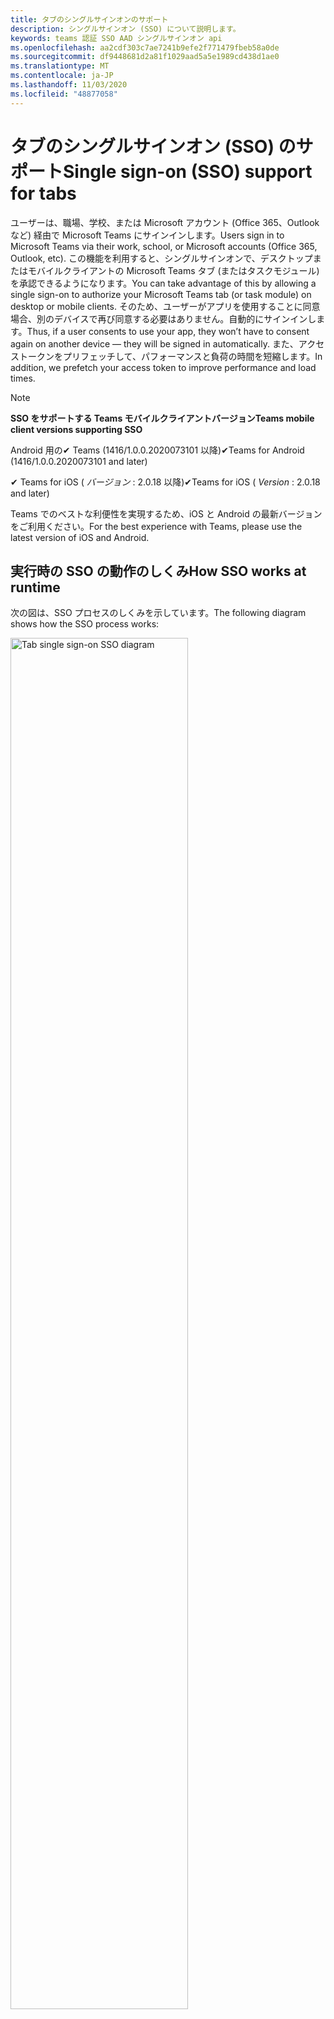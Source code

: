 ```yaml
---
title: タブのシングルサインオンのサポート
description: シングルサインオン (SSO) について説明します。
keywords: teams 認証 SSO AAD シングルサインオン api
ms.openlocfilehash: aa2cdf303c7ae7241b9efe2f771479fbeb58a0de
ms.sourcegitcommit: df9448681d2a81f1029aad5a5e1989cd438d1ae0
ms.translationtype: MT
ms.contentlocale: ja-JP
ms.lasthandoff: 11/03/2020
ms.locfileid: "48877058"
---
```

# <a name="single-sign-on-sso-support-for-tabs"></a><span data-ttu-id="c9c0b-104">タブのシングルサインオン (SSO) のサポート</span><span class="sxs-lookup"><span data-stu-id="c9c0b-104">Single sign-on (SSO) support for tabs</span></span>

<span data-ttu-id="c9c0b-105">ユーザーは、職場、学校、または Microsoft アカウント (Office 365、Outlook など) 経由で Microsoft Teams にサインインします。</span><span class="sxs-lookup"><span data-stu-id="c9c0b-105">Users sign in to Microsoft Teams via their work, school, or Microsoft accounts (Office 365, Outlook, etc).</span></span> <span data-ttu-id="c9c0b-106">この機能を利用すると、シングルサインオンで、デスクトップまたはモバイルクライアントの Microsoft Teams タブ (またはタスクモジュール) を承認できるようになります。</span><span class="sxs-lookup"><span data-stu-id="c9c0b-106">You can take advantage of this by allowing a single sign-on to authorize your Microsoft Teams tab (or task module) on desktop or mobile clients.</span></span> <span data-ttu-id="c9c0b-107">そのため、ユーザーがアプリを使用することに同意場合、別のデバイスで再び同意する必要はありません。自動的にサインインします。</span><span class="sxs-lookup"><span data-stu-id="c9c0b-107">Thus, if a user consents to use your app, they won’t have to consent again on another device — they will be signed in automatically.</span></span> <span data-ttu-id="c9c0b-108">また、アクセストークンをプリフェッチして、パフォーマンスと負荷の時間を短縮します。</span><span class="sxs-lookup"><span data-stu-id="c9c0b-108">In addition, we prefetch your access token to improve performance and load times.</span></span>

>[!NOTE]
> <span data-ttu-id="c9c0b-109">**SSO をサポートする Teams モバイルクライアントバージョン**</span><span class="sxs-lookup"><span data-stu-id="c9c0b-109">**Teams mobile client versions supporting SSO**</span></span>  
>
> <span data-ttu-id="c9c0b-110">Android 用の✔ Teams (1416/1.0.0.2020073101 以降)</span><span class="sxs-lookup"><span data-stu-id="c9c0b-110">✔Teams for Android (1416/1.0.0.2020073101 and later)</span></span>
>
> <span data-ttu-id="c9c0b-111">✔ Teams for iOS ( _バージョン_ : 2.0.18 以降)</span><span class="sxs-lookup"><span data-stu-id="c9c0b-111">✔Teams for iOS ( _Version_ : 2.0.18 and later)</span></span>  
>
> <span data-ttu-id="c9c0b-112">Teams でのベストな利便性を実現するため、iOS と Android の最新バージョンをご利用ください。</span><span class="sxs-lookup"><span data-stu-id="c9c0b-112">For the best experience with Teams, please use the latest version of iOS and Android.</span></span>

## <a name="how-sso-works-at-runtime"></a><span data-ttu-id="c9c0b-113">実行時の SSO の動作のしくみ</span><span class="sxs-lookup"><span data-stu-id="c9c0b-113">How SSO works at runtime</span></span>

<span data-ttu-id="c9c0b-114">次の図は、SSO プロセスのしくみを示しています。</span><span class="sxs-lookup"><span data-stu-id="c9c0b-114">The following diagram shows how the SSO process works:</span></span>

<!-- markdownlint-disable MD033 -->
<img src="~/assets/images/tabs/tabs-sso-diagram.png" alt="Tab single sign-on SSO diagram" width="75%"/>

1. <span data-ttu-id="c9c0b-115">タブで、に対して JavaScript 呼び出しが行われ `getAuthToken()` ます。</span><span class="sxs-lookup"><span data-stu-id="c9c0b-115">In the tab, a JavaScript call is made to `getAuthToken()`.</span></span> <span data-ttu-id="c9c0b-116">これにより、チームはタブアプリケーションの認証トークンを取得するように指示されます。</span><span class="sxs-lookup"><span data-stu-id="c9c0b-116">This tells Teams to obtain an authentication token for the tab application.</span></span>
2. <span data-ttu-id="c9c0b-117">現在のユーザーが初めてタブアプリケーションを使用していた場合は、同意を求めるメッセージが表示されます (同意が必要な場合)。または、ステップアップ認証 (2 要素認証など) を処理するための要求があります。</span><span class="sxs-lookup"><span data-stu-id="c9c0b-117">If this is the first time the current user has used your tab application, there will be a request prompt to consent (if consent is required) or to handle step-up authentication (such as two-factor authentication).</span></span>
3. <span data-ttu-id="c9c0b-118">Teams は、現在のユーザーの Azure AD エンドポイントからタブアプリケーショントークンを要求します。</span><span class="sxs-lookup"><span data-stu-id="c9c0b-118">Teams requests the tab application token from the Azure AD endpoint for the current user.</span></span>
4. <span data-ttu-id="c9c0b-119">Azure AD は、タブアプリケーショントークンを Teams アプリケーションに送信します。</span><span class="sxs-lookup"><span data-stu-id="c9c0b-119">Azure AD sends the tab application token to the Teams application.</span></span>
5. <span data-ttu-id="c9c0b-120">チームは、呼び出しによって返される result オブジェクトの一部として、タブにタブアプリケーショントークンを送信し `getAuthToken()` ます。</span><span class="sxs-lookup"><span data-stu-id="c9c0b-120">Teams sends the tab application token to the tab as part of the result object returned by the `getAuthToken()` call.</span></span>
6. <span data-ttu-id="c9c0b-121">このトークンは、JavaScript を使用してタブアプリケーションで解析され、ユーザーの電子メールアドレスなど、必要な情報を抽出します。</span><span class="sxs-lookup"><span data-stu-id="c9c0b-121">The token will be parsed in the tab application, via JavaScript, to extract the needed information, such as the user's email address.</span></span>

> [!NOTE]
> <span data-ttu-id="c9c0b-122">は、 `getAuthToken()` 同意に対してのみ、ユーザーレベルの api の制限付きセット (電子メール、プロファイル、offline_access および OpenId) に対してのみ有効です `User.Read` 。また、またはなどの Microsoft Graph スコープでは使用できません `Mail.Read` 。</span><span class="sxs-lookup"><span data-stu-id="c9c0b-122">The `getAuthToken()` is only valid for consenting to a limited set of user-level APIs — email, profile, offline_access and OpenId — and not for further Microsoft Graph scopes such as `User.Read` or `Mail.Read`.</span></span> <span data-ttu-id="c9c0b-123">[追加のグラフスコープ](#apps-that-require-additional-microsoft-graph-scopes)が必要な場合の回避策については、このドキュメントの最後にあるセクションを参照してください。</span><span class="sxs-lookup"><span data-stu-id="c9c0b-123">See our section at the end of this document for suggested workarounds if you require [additional Graph scopes](#apps-that-require-additional-microsoft-graph-scopes).</span></span>

<span data-ttu-id="c9c0b-124">SSO API は、web コンテンツを埋め込む [タスクモジュール](../../../task-modules-and-cards/what-are-task-modules.md) でも動作します。</span><span class="sxs-lookup"><span data-stu-id="c9c0b-124">The SSO API will also work in [Task Modules](../../../task-modules-and-cards/what-are-task-modules.md) that embed web content.</span></span>

## <a name="develop-an-sso-microsoft-teams-tab"></a><span data-ttu-id="c9c0b-125">SSO Microsoft Teams タブを開発する</span><span class="sxs-lookup"><span data-stu-id="c9c0b-125">Develop an SSO Microsoft Teams tab</span></span>

<span data-ttu-id="c9c0b-126">このセクションでは、SSO を使用する Teams タブの作成に関連するタスクについて説明します。</span><span class="sxs-lookup"><span data-stu-id="c9c0b-126">This section describes the tasks involved in creating a Teams tab that uses SSO.</span></span> <span data-ttu-id="c9c0b-127">これらのタスクについては、言語とフレームワークに依存しません。</span><span class="sxs-lookup"><span data-stu-id="c9c0b-127">These tasks are described here are language- and framework-agnostic.</span></span>

### <a name="1-create-your-azure-active-directory-azure-ad-application"></a><span data-ttu-id="c9c0b-128">1. Azure Active Directory (Azure AD) アプリケーションを作成する</span><span class="sxs-lookup"><span data-stu-id="c9c0b-128">1. Create your Azure Active Directory (Azure AD) application</span></span>

#### <a name="registering-your-application-in-theazure-ad-portal-overview"></a><span data-ttu-id="c9c0b-129">[AZURE AD ポータル](https://azure.microsoft.com/features/azure-portal/)でのアプリケーションの登録の概要:</span><span class="sxs-lookup"><span data-stu-id="c9c0b-129">Registering your application in the[Azure AD portal](https://azure.microsoft.com/features/azure-portal/) overview:</span></span>

1. <span data-ttu-id="c9c0b-130">[AZURE AD アプリケーション ID](/azure/active-directory/develop/howto-create-service-principal-portal#get-values-for-signing-in)を取得します。</span><span class="sxs-lookup"><span data-stu-id="c9c0b-130">Get your [Azure AD Application ID](/azure/active-directory/develop/howto-create-service-principal-portal#get-values-for-signing-in).</span></span>
2. <span data-ttu-id="c9c0b-131">Azure AD エンドポイントと、必要に応じて Microsoft Graph に対してアプリケーションに必要なアクセス許可を指定します。</span><span class="sxs-lookup"><span data-stu-id="c9c0b-131">Specify the permissions that your application needs for the Azure AD endpoint and, optionally, Microsoft Graph.</span></span>
3. <span data-ttu-id="c9c0b-132">Teams デスクトップ、web、モバイルアプリケーションに[アクセス許可を付与](/azure/active-directory/develop/howto-create-service-principal-portal#configure-access-policies-on-resources)します。</span><span class="sxs-lookup"><span data-stu-id="c9c0b-132">[Grant permissions](/azure/active-directory/develop/howto-create-service-principal-portal#configure-access-policies-on-resources) for Teams desktop, web, and mobile applications.</span></span>
4. <span data-ttu-id="c9c0b-133">事前承認する [ **スコープの追加** ] ボタンを選択し、表示されるパネルで、 `access_as_user` **範囲名** としてを入力します。</span><span class="sxs-lookup"><span data-stu-id="c9c0b-133">Pre-authorize Teams by selecting the **Add a scope** button and in the panel that opens, enter `access_as_user` as the **Scope name**.</span></span>

> [!NOTE]
> <span data-ttu-id="c9c0b-134">注意すべき重要な制限がいくつかあります。</span><span class="sxs-lookup"><span data-stu-id="c9c0b-134">There are some important restrictions you should be aware of:</span></span>
>
> * <span data-ttu-id="c9c0b-135">ユーザーレベルの Microsoft Graph API アクセス許可 (電子メール、プロファイル、offline_access、OpenId) のみがサポートしています。</span><span class="sxs-lookup"><span data-stu-id="c9c0b-135">We only support user-level Microsoft Graph API permissions, i.e., email, profile, offline_access, OpenId.</span></span> <span data-ttu-id="c9c0b-136">他の Microsoft Graph スコープ (やなど) へのアクセスが必要な場合は `User.Read` `Mail.Read` 、このドキュメントの最後にある [推奨回避策](#apps-that-require-additional-microsoft-graph-scopes) を参照してください。</span><span class="sxs-lookup"><span data-stu-id="c9c0b-136">If you need access to other Microsoft Graph scopes (such as `User.Read` or `Mail.Read`), see our [recommended workaround](#apps-that-require-additional-microsoft-graph-scopes) at the end of this documentation.</span></span>
> * <span data-ttu-id="c9c0b-137">アプリケーションのドメイン名が Azure AD アプリケーションに登録したドメイン名と同じであることが重要です。</span><span class="sxs-lookup"><span data-stu-id="c9c0b-137">It's important that your application's domain name is the same as the domain name you've registering for your Azure AD application.</span></span>
> * <span data-ttu-id="c9c0b-138">現在、アプリごとに複数のドメインをサポートしていません。</span><span class="sxs-lookup"><span data-stu-id="c9c0b-138">We don't currently support multiple domains per app.</span></span>
> * <span data-ttu-id="c9c0b-139">`azurewebsites.net`ドメインは一般的すぎるため、セキュリティ上のリスクがある場合があるため、ドメインを使用するアプリケーションはサポートされていません。</span><span class="sxs-lookup"><span data-stu-id="c9c0b-139">We don't support applications that use the `azurewebsites.net` domain because it is too common and may be a security risk.</span></span> <span data-ttu-id="c9c0b-140">しかし、この制限を排除することを積極的に目指しています。</span><span class="sxs-lookup"><span data-stu-id="c9c0b-140">However, we're actively seeking to remove this restriction.</span></span>

#### <a name="registering-your-app-through-the-azure-active-directory-portal-in-depth"></a><span data-ttu-id="c9c0b-141">Azure Active Directory ポータルを使用してアプリを詳細に登録する:</span><span class="sxs-lookup"><span data-stu-id="c9c0b-141">Registering your app through the Azure Active Directory portal in-depth:</span></span>

1. <span data-ttu-id="c9c0b-142">新しいアプリケーションを [Azure Active Directory –アプリ登録](https://go.microsoft.com/fwlink/?linkid=2083908) ポータルに登録します。</span><span class="sxs-lookup"><span data-stu-id="c9c0b-142">Register a new application in the [Azure Active Directory – App Registrations](https://go.microsoft.com/fwlink/?linkid=2083908) portal.</span></span>
2. <span data-ttu-id="c9c0b-143">[ **新規登録** ] を選択し、[ *アプリケーションの登録] ページ* で、次の値を設定します。</span><span class="sxs-lookup"><span data-stu-id="c9c0b-143">Select **New Registration** and on the *register an application page* , set following values:</span></span>
    * <span data-ttu-id="c9c0b-144">**名前** をアプリ名に設定します。</span><span class="sxs-lookup"><span data-stu-id="c9c0b-144">Set **name** to your app name.</span></span>
    * <span data-ttu-id="c9c0b-145">**サポートされているアカウントの種類** (任意のアカウントの種類が機能する) を選択します。</span><span class="sxs-lookup"><span data-stu-id="c9c0b-145">Choose the **supported account types** (any account type will work) ¹</span></span>
    * <span data-ttu-id="c9c0b-146">**[リダイレクト URI]** を空のままにします。</span><span class="sxs-lookup"><span data-stu-id="c9c0b-146">Leave **Redirect URI** empty.</span></span>
    * <span data-ttu-id="c9c0b-147">**[登録]** を選択します。</span><span class="sxs-lookup"><span data-stu-id="c9c0b-147">Choose **Register**.</span></span>
3. <span data-ttu-id="c9c0b-148">[概要] ページで、 **アプリケーション (クライアント) ID** をコピーして保存します。</span><span class="sxs-lookup"><span data-stu-id="c9c0b-148">On the overview page, copy and save the **Application (client) ID**.</span></span> <span data-ttu-id="c9c0b-149">Teams アプリケーションマニフェストを更新するときには、後で必要になります。</span><span class="sxs-lookup"><span data-stu-id="c9c0b-149">You’ll need it later when updating your Teams application manifest.</span></span>
4. <span data-ttu-id="c9c0b-150">[ **管理** ] で [ **API の公開** ] を選択します。</span><span class="sxs-lookup"><span data-stu-id="c9c0b-150">Under **Manage** , select **Expose an API**.</span></span> 
5. <span data-ttu-id="c9c0b-151">[ **設定** ] リンクを選択して、アプリケーション ID URI をの形式で生成し `api://{AppID}` ます。</span><span class="sxs-lookup"><span data-stu-id="c9c0b-151">Select the **Set** link to generate the Application ID URI in the form of `api://{AppID}`.</span></span> <span data-ttu-id="c9c0b-152">二重スラッシュと GUID の間に、完全修飾ドメイン名 (末尾にスラッシュ "/" を付加したもの) を挿入します。</span><span class="sxs-lookup"><span data-stu-id="c9c0b-152">Insert your fully qualified domain name (with a forward slash "/" appended to the end) between the double forward slashes and the GUID.</span></span> <span data-ttu-id="c9c0b-153">ID 全体の形式は次のようにする必要があります: `api://fully-qualified-domain-name.com/{AppID}` ²</span><span class="sxs-lookup"><span data-stu-id="c9c0b-153">The entire ID should have the form of: `api://fully-qualified-domain-name.com/{AppID}` ²</span></span>
    * <span data-ttu-id="c9c0b-154">ex: `api://subdomain.example.com/00000000-0000-0000-0000-000000000000` 。</span><span class="sxs-lookup"><span data-stu-id="c9c0b-154">ex: `api://subdomain.example.com/00000000-0000-0000-0000-000000000000`.</span></span>
    
    <span data-ttu-id="c9c0b-155">完全修飾ドメイン名は、アプリが提供される人間が読むことができるドメイン名です。</span><span class="sxs-lookup"><span data-stu-id="c9c0b-155">The fully qualified domain name is the human readable domain name from which your app is served.</span></span> <span data-ttu-id="c9c0b-156">Ngrok などのトンネリングサービスを使用している場合は、ngrok サブドメインが変更されるたびにこの値を更新する必要があります。</span><span class="sxs-lookup"><span data-stu-id="c9c0b-156">If you are using a tunneling service such as ngrok, you will need to update     this value whenever your ngrok subdomain changes.</span></span> 
6. <span data-ttu-id="c9c0b-157">**[Scope の追加]** ボタンをクリックします。</span><span class="sxs-lookup"><span data-stu-id="c9c0b-157">Select the **Add a scope** button.</span></span> <span data-ttu-id="c9c0b-158">開いたパネルで、 **[スコープ名]** として `access_as_user` を入力します。</span><span class="sxs-lookup"><span data-stu-id="c9c0b-158">In the panel that opens, enter `access_as_user` as the **Scope name**.</span></span>
7. <span data-ttu-id="c9c0b-159">**同意できるユーザー** を設定するには`Admins and users`</span><span class="sxs-lookup"><span data-stu-id="c9c0b-159">Set **Who can consent?** to `Admins and users`</span></span>
8. <span data-ttu-id="c9c0b-160">[管理者] と [ユーザーの同意] プロンプトを構成するためのフィールドに、範囲に適した値を入力し `access_as_user` ます。</span><span class="sxs-lookup"><span data-stu-id="c9c0b-160">Fill in the fields for configuring the admin and user consent prompts with values that are appropriate for the `access_as_user` scope:</span></span>
    * <span data-ttu-id="c9c0b-161">**管理者の同意のタイトル:** Teams は、ユーザーのプロファイルにアクセスできます。</span><span class="sxs-lookup"><span data-stu-id="c9c0b-161">**Admin consent title:** Teams can access the user’s profile.</span></span>
    * <span data-ttu-id="c9c0b-162">**管理者の同意の説明** : Teams は、現在のユーザーとしてアプリの web api を呼び出すことができます。</span><span class="sxs-lookup"><span data-stu-id="c9c0b-162">**Admin consent description** : Allows Teams to call the app’s web APIs as the current user.</span></span>
    * <span data-ttu-id="c9c0b-163">**ユーザーの同意のタイトル** : Teams はユーザープロファイルにアクセスし、ユーザーに代わって要求を行うことができます。</span><span class="sxs-lookup"><span data-stu-id="c9c0b-163">**User consent title** : Teams can access the user profile and make requests on the user's behalf.</span></span>
    * <span data-ttu-id="c9c0b-164">**ユーザーの同意の説明:** Teams が、ユーザーと同じ権限でこのアプリの Api を呼び出せるようにします。</span><span class="sxs-lookup"><span data-stu-id="c9c0b-164">**User consent description:** Enable Teams to call this app’s APIs with the same rights as the user.</span></span>
9. <span data-ttu-id="c9c0b-165">**状態** が **有効** に設定されていることを確認する</span><span class="sxs-lookup"><span data-stu-id="c9c0b-165">Ensure that **State** is set to **Enabled**</span></span>
10. <span data-ttu-id="c9c0b-166">[ **スコープの追加** ] ボタンを選択して保存します。</span><span class="sxs-lookup"><span data-stu-id="c9c0b-166">Select the **Add scope** button to save</span></span> 
    * <span data-ttu-id="c9c0b-167">テキストフィールドのすぐ下に表示される **スコープ名** のドメイン部分は、前の手順で設定した **アプリケーション ID** URI を `/access_as_user` 次の末尾に追加して自動的に一致する必要があります。</span><span class="sxs-lookup"><span data-stu-id="c9c0b-167">The domain part of the **Scope name** displayed just below the text field should automatically match the **Application ID** URI set in the previous step, with `/access_as_user` appended to the end:</span></span>
        * `api://subdomain.example.com/00000000-0000-0000-0000-000000000000/access_as_user`
11. <span data-ttu-id="c9c0b-168">[承認された **クライアントアプリケーション** ] セクションで、アプリの web アプリケーションに対して承認するアプリケーションを特定します。</span><span class="sxs-lookup"><span data-stu-id="c9c0b-168">In the **Authorized client applications** section, identify the applications that you want to authorize for your app’s web application.</span></span> <span data-ttu-id="c9c0b-169">[ *クライアントアプリケーションの追加* ] を選択します。</span><span class="sxs-lookup"><span data-stu-id="c9c0b-169">Select *Add a client application*.</span></span> <span data-ttu-id="c9c0b-170">次の各クライアント Id を入力し、前の手順で作成した承認済みスコープを選択します。</span><span class="sxs-lookup"><span data-stu-id="c9c0b-170">Enter each of the following client IDs and select the authorized scope you created in the previous step:</span></span>
    * <span data-ttu-id="c9c0b-171">`1fec8e78-bce4-4aaf-ab1b-5451cc387264` (Teams モバイル/デスクトップアプリケーション)</span><span class="sxs-lookup"><span data-stu-id="c9c0b-171">`1fec8e78-bce4-4aaf-ab1b-5451cc387264` (Teams mobile/desktop application)</span></span>
    * <span data-ttu-id="c9c0b-172">`5e3ce6c0-2b1f-4285-8d4b-75ee78787346` (Teams web アプリケーション)</span><span class="sxs-lookup"><span data-stu-id="c9c0b-172">`5e3ce6c0-2b1f-4285-8d4b-75ee78787346` (Teams web application)</span></span>
12. <span data-ttu-id="c9c0b-173">[ **API アクセス許可** に移動します。</span><span class="sxs-lookup"><span data-stu-id="c9c0b-173">Navigate to **API Permissions**.</span></span> <span data-ttu-id="c9c0b-174">[ *アクセス許可を追加する*  >  *Microsoft Graph* の委任された  >  *アクセス許可* ] を選択し、次のアクセス許可を追加します。</span><span class="sxs-lookup"><span data-stu-id="c9c0b-174">Select *Add a permission* > *Microsoft Graph* > *Delegated permissions* , then add the following permissions:</span></span>
    * <span data-ttu-id="c9c0b-175">User. 読み取り (既定では有効)</span><span class="sxs-lookup"><span data-stu-id="c9c0b-175">User.Read (enabled by default)</span></span>
    * <span data-ttu-id="c9c0b-176">メール</span><span class="sxs-lookup"><span data-stu-id="c9c0b-176">email</span></span>
    * <span data-ttu-id="c9c0b-177">offline_access</span><span class="sxs-lookup"><span data-stu-id="c9c0b-177">offline_access</span></span>
    * <span data-ttu-id="c9c0b-178">OpenId</span><span class="sxs-lookup"><span data-stu-id="c9c0b-178">OpenId</span></span>
    * <span data-ttu-id="c9c0b-179">profile</span><span class="sxs-lookup"><span data-stu-id="c9c0b-179">profile</span></span>

13. <span data-ttu-id="c9c0b-180">[ **認証** に移動します。</span><span class="sxs-lookup"><span data-stu-id="c9c0b-180">Navigate to **Authentication**</span></span>

    <span data-ttu-id="c9c0b-181">アプリに管理者の同意が与えられていない場合、ユーザーはアプリを初めて使用するときに同意を得る必要があります。</span><span class="sxs-lookup"><span data-stu-id="c9c0b-181">If an app hasn't been granted IT admin consent, users will have to provide consent the first time they use an app.</span></span>

    <span data-ttu-id="c9c0b-182">リダイレクト URI を設定します。</span><span class="sxs-lookup"><span data-stu-id="c9c0b-182">Set a redirect URI:</span></span>
    * <span data-ttu-id="c9c0b-183">[ **プラットフォームの追加** ] を選択します。</span><span class="sxs-lookup"><span data-stu-id="c9c0b-183">Select **Add a platform**.</span></span>
    * <span data-ttu-id="c9c0b-184">[ **Web** ] を選択します。</span><span class="sxs-lookup"><span data-stu-id="c9c0b-184">Select **web**.</span></span>
    * <span data-ttu-id="c9c0b-185">アプリの **リダイレクト URI** を入力します。</span><span class="sxs-lookup"><span data-stu-id="c9c0b-185">Enter the **redirect URI** for your app.</span></span> <span data-ttu-id="c9c0b-186">これは、暗黙的な付与フローが成功した場合にユーザーをリダイレクトするページになります。</span><span class="sxs-lookup"><span data-stu-id="c9c0b-186">This will be the page where a successful implicit grant flow will redirect the user.</span></span> <span data-ttu-id="c9c0b-187">これは、手順5で入力したのと同じ完全修飾ドメイン名となり、認証応答を送信する API ルートが続きます。</span><span class="sxs-lookup"><span data-stu-id="c9c0b-187">This will be same fully qualified domain name that you entered in step 5 followed by the API route where a authentication response should be sent.</span></span> <span data-ttu-id="c9c0b-188">Teams のサンプルのいずれかをフォローしている場合は、次のようになります。 `https://subdomain.example.com/auth-end`</span><span class="sxs-lookup"><span data-stu-id="c9c0b-188">If you are following any of the Teams samples, this will be: `https://subdomain.example.com/auth-end`</span></span>

    <span data-ttu-id="c9c0b-189">次に、以下のチェックボックスをオンにして暗黙的な付与を有効にします。</span><span class="sxs-lookup"><span data-stu-id="c9c0b-189">Next, enable implicit grant by checking the following boxes:</span></span>  
    <span data-ttu-id="c9c0b-190">✔ ID トークン</span><span class="sxs-lookup"><span data-stu-id="c9c0b-190">✔ ID Token</span></span>  
    <span data-ttu-id="c9c0b-191">✔アクセストークン</span><span class="sxs-lookup"><span data-stu-id="c9c0b-191">✔ Access Token</span></span>  
    
<span data-ttu-id="c9c0b-192">おめでとうございます。</span><span class="sxs-lookup"><span data-stu-id="c9c0b-192">Congratulations!</span></span> <span data-ttu-id="c9c0b-193">タブ SSO アプリを続行するには、アプリの登録の前提条件を完了している必要があります。</span><span class="sxs-lookup"><span data-stu-id="c9c0b-193">You have completed the app registration prerequisites to proceed with your tab SSO app.</span></span>     

> [!NOTE]
>
> * <span data-ttu-id="c9c0b-194">\* Teams で認証要求を行うのと _同じ_ テナントに Azure AD アプリが登録されている場合は、ユーザーに同意を求められず、アクセストークンがすぐに付与されます。</span><span class="sxs-lookup"><span data-stu-id="c9c0b-194">¹ If your Azure AD app is registered in the _same_ tenant where you're making an authentication request in Teams, the user won't be asked to consent and will be granted an access token right away.</span></span> <span data-ttu-id="c9c0b-195">ユーザーは、Azure AD アプリが別のテナントに登録されている場合にのみ、これらのアクセス許可に同意する必要があります。</span><span class="sxs-lookup"><span data-stu-id="c9c0b-195">Users only need to consent to these permissions if the Azure AD app is registered in a different tenant.</span></span>
> * <span data-ttu-id="c9c0b-196">²ドメインが既に所有されていて所有者であることを示すエラーが表示された場合は、「 [クイックスタート: カスタムドメイン名を Azure Active Directory に追加](/azure/active-directory/fundamentals/add-custom-domain) してドメインを登録する」の手順に従って、上記の手順5を繰り返します。</span><span class="sxs-lookup"><span data-stu-id="c9c0b-196">² If you get an error stating that the domain is already owned and you are the owner, follow the procedure at [Quickstart: Add a custom domain name to Azure Active Directory](/azure/active-directory/fundamentals/add-custom-domain) to register the domain, and then repeat step 5, above.</span></span> <span data-ttu-id="c9c0b-197">(このエラーは、Office 365 テナントの管理者の資格情報を使用してサインインしていない場合にも発生する可能性があります)。</span><span class="sxs-lookup"><span data-stu-id="c9c0b-197">(This error can also occur if you aren't signed in with Admin credentials in the Office 365 tenancy).</span></span>
> * <span data-ttu-id="c9c0b-198">返されたアクセストークンで UPN (ユーザープリンシパル名) を受信していない場合は、Azure AD に [オプションの要求](https://docs.microsoft.com/azure/active-directory/develop/active-directory-optional-claims) として追加できます。</span><span class="sxs-lookup"><span data-stu-id="c9c0b-198">If you are not receiving the UPN (User Principal Name) in the returned access token, you can add it as an [optional claim](https://docs.microsoft.com/azure/active-directory/develop/active-directory-optional-claims) in Azure AD.</span></span>

### <a name="2-update-your-microsoft-teams-application-manifest"></a><span data-ttu-id="c9c0b-199">2. Microsoft Teams アプリケーションマニフェストを更新する</span><span class="sxs-lookup"><span data-stu-id="c9c0b-199">2. Update your Microsoft Teams application manifest</span></span>

<span data-ttu-id="c9c0b-200">Microsoft Teams のマニフェストに新しいプロパティを追加します。</span><span class="sxs-lookup"><span data-stu-id="c9c0b-200">Add new properties to your Microsoft Teams manifest:</span></span>

* <span data-ttu-id="c9c0b-201">**Webapplicationinfo** -次の要素の親。</span><span class="sxs-lookup"><span data-stu-id="c9c0b-201">**WebApplicationInfo** - The parent of the following elements:</span></span>

> [!div class="checklist"]
> * <span data-ttu-id="c9c0b-202">**id** -アプリケーションのクライアント id。</span><span class="sxs-lookup"><span data-stu-id="c9c0b-202">**id** - The client ID of the application.</span></span> <span data-ttu-id="c9c0b-203">これは、アプリケーションを Azure AD に登録する際に取得したアプリケーション ID です。</span><span class="sxs-lookup"><span data-stu-id="c9c0b-203">This is the application ID that you obtained as part of registering the application with Azure AD.</span></span>
>* <span data-ttu-id="c9c0b-204">**resource** -アプリケーションのドメインとサブドメイン。</span><span class="sxs-lookup"><span data-stu-id="c9c0b-204">**resource** - The domain and subdomain of your application.</span></span> <span data-ttu-id="c9c0b-205">これは、 `api://` 上記の手順6でを作成するときに登録したものと同じ URI (プロトコルを含む) です `scope` 。</span><span class="sxs-lookup"><span data-stu-id="c9c0b-205">This is the same URI (including the `api://` protocol) that you registered when creating your `scope` in step 6 above.</span></span> <span data-ttu-id="c9c0b-206">リソースにパスを含めることはでき `access_as_user` ません。</span><span class="sxs-lookup"><span data-stu-id="c9c0b-206">You shouldn't include the `access_as_user` path in your resource.</span></span> <span data-ttu-id="c9c0b-207">この URI のドメイン部分は、Teams アプリケーションマニフェストの Url で使用されるすべてのサブドメインを含むドメインと一致する必要があります。</span><span class="sxs-lookup"><span data-stu-id="c9c0b-207">The domain part of this URI should match the domain, including any subdomains, used in the URLs of your Teams application manifest.</span></span>

```json
"webApplicationInfo": {
  "id": "00000000-0000-0000-0000-000000000000",
  "resource": "api://subdomain.example.com/00000000-0000-0000-0000-000000000000"
}
```

> [!NOTE]
>
>* <span data-ttu-id="c9c0b-208">AAD アプリのリソースは、通常、そのサイト URL と appID のルートになります (例: `api://subdomain.example.com/00000000-0000-0000-0000-000000000000` )。</span><span class="sxs-lookup"><span data-stu-id="c9c0b-208">The resource for an AAD app will usually be the root of its site URL and the appID (e.g. `api://subdomain.example.com/00000000-0000-0000-0000-000000000000`).</span></span> <span data-ttu-id="c9c0b-209">また、この値を使用して、要求が同じドメインから送信されるようにします。</span><span class="sxs-lookup"><span data-stu-id="c9c0b-209">We also use this value to ensure your request is coming from the same domain.</span></span> <span data-ttu-id="c9c0b-210">そのため、の `contentURL` タブのがリソースプロパティと同じドメインを使用していることを確認してください。</span><span class="sxs-lookup"><span data-stu-id="c9c0b-210">Therefore, make sure that the `contentURL` for your tab uses the same domains as your resource property.</span></span>
>* <span data-ttu-id="c9c0b-211">フィールドを実装するには、マニフェストバージョン1.5 以降を使用する必要があり `webApplicationInfo` ます。</span><span class="sxs-lookup"><span data-stu-id="c9c0b-211">You need to use manifest version 1.5 or higher to implement the `webApplicationInfo` field.</span></span>

### <a name="3-get-an-authentication-token-from-your-client-side-code"></a><span data-ttu-id="c9c0b-212">3. クライアント側のコードから認証トークンを取得する</span><span class="sxs-lookup"><span data-stu-id="c9c0b-212">3. Get an authentication token from your client-side code</span></span>

<span data-ttu-id="c9c0b-213">認証 API は次のようになります。</span><span class="sxs-lookup"><span data-stu-id="c9c0b-213">Here's what the authentication API looks like:</span></span>

```javascript
var authTokenRequest = {
  successCallback: function(result) { console.log("Success: " + result); },
  failureCallback: function(error) { console.log("Failure: " + error); },
};
microsoftTeams.authentication.getAuthToken(authTokenRequest);
```

<span data-ttu-id="c9c0b-214">`getAuthToken`を呼び出して、ユーザーレベルの権限に対してユーザーの同意を追加する必要がある場合は、追加の同意を付与するためのダイアログがユーザーに表示されます。</span><span class="sxs-lookup"><span data-stu-id="c9c0b-214">When you call `getAuthToken` - and additional user consent is required (for user-level permissions) - we will show a dialog to the user encouraging them to grant additional consent.</span></span> 

<span data-ttu-id="c9c0b-215">成功のコールバックでアクセストークンを受信したら、アクセストークンをデコードして、そのトークンに関連付けられているクレームを表示することができます。</span><span class="sxs-lookup"><span data-stu-id="c9c0b-215">Once you've received the access token in the success callback you can decode the access token to view the claims associated with that token.</span></span> <span data-ttu-id="c9c0b-216">(オプションで、アクセストークンを [JWT.io](https://jwt.io/) などのツールに手動でコピー/貼り付けて、そのコンテンツを検査することもできます)。</span><span class="sxs-lookup"><span data-stu-id="c9c0b-216">(Optionally, you can manually copy/paste the access token into a tool such as [JWT.io](https://jwt.io/) to inspect its contents).</span></span> <span data-ttu-id="c9c0b-217">返されたアクセストークンで UPN (ユーザープリンシパル名) を受信していない場合は、Azure AD に [オプションの要求](https://docs.microsoft.com/azure/active-directory/develop/active-directory-optional-claims) として追加できます。</span><span class="sxs-lookup"><span data-stu-id="c9c0b-217">If you are not receiving the UPN (User Principal Name) in the returned access token, you can add it as an [optional claim](https://docs.microsoft.com/azure/active-directory/develop/active-directory-optional-claims) in Azure AD.</span></span>

<p>
    <img src="~/assets/images/tabs/tabs-sso-prompt.png" alt="Tab single sign-on SSO dialog prompt" width="75%"/>
</p>

## <a name="sample-code"></a><span data-ttu-id="c9c0b-218">サンプル コード</span><span class="sxs-lookup"><span data-stu-id="c9c0b-218">Sample code</span></span>

<span data-ttu-id="c9c0b-219">サンプルアプリケーションを参照してください。 [Msteams TAB SSO サンプル-Nodejs](https://github.com/OfficeDev/msteams-tabs-sso-sample-nodejs)</span><span class="sxs-lookup"><span data-stu-id="c9c0b-219">Visit our sample application: [MSTeams Tabs SSO Sample - Nodejs](https://github.com/OfficeDev/msteams-tabs-sso-sample-nodejs)</span></span>

<span data-ttu-id="c9c0b-220">この README では、開発環境をセットアップする方法と、Azure AD でアプリケーションを構成する方法について説明しています。</span><span class="sxs-lookup"><span data-stu-id="c9c0b-220">The README explains how to set up your development environment and how to configure your application in Azure AD.</span></span> <span data-ttu-id="c9c0b-221">また、このサンプルが [「アプリ構造」セクション](https://github.com/OfficeDev/msteams-tabs-sso-sample-nodejs#app-structure) でどのように構造化されているかについては、コードベースの理解に役立つ情報もあります。</span><span class="sxs-lookup"><span data-stu-id="c9c0b-221">You can also find further information on how the sample is structured in the [app structure section](https://github.com/OfficeDev/msteams-tabs-sso-sample-nodejs#app-structure) to help familiarize yourself with the codebase.</span></span>

## <a name="known-limitations"></a><span data-ttu-id="c9c0b-222">既知の制限</span><span class="sxs-lookup"><span data-stu-id="c9c0b-222">Known Limitations</span></span>

### <a name="apps-that-require-additional-microsoft-graph-scopes"></a><span data-ttu-id="c9c0b-223">追加の Microsoft Graph スコープが必要なアプリ</span><span class="sxs-lookup"><span data-stu-id="c9c0b-223">Apps that require additional Microsoft Graph Scopes</span></span>

<span data-ttu-id="c9c0b-224">現在の SSO の実装では、ユーザーレベルのアクセス許可 (電子メール、プロファイル、offline_access、OpenId) に対してのみ同意が付与されます。他の Api (ユーザーによる読み取りまたはメールなど) に対しては使用できません。</span><span class="sxs-lookup"><span data-stu-id="c9c0b-224">Our current implementation for SSO only grants consent for user-level permissions — email, profile, offline_access, OpenId — not for other APIs (such as User.Read or Mail.Read).</span></span> <span data-ttu-id="c9c0b-225">アプリにさらに Microsoft Graph のスコープが必要な場合は、次のいくつかの回避策を参照してください。</span><span class="sxs-lookup"><span data-stu-id="c9c0b-225">If your app needs further Microsoft Graph scopes, here are some enabling workarounds:</span></span>

#### <a name="tenant-admin-consent"></a><span data-ttu-id="c9c0b-226">テナント管理者の同意</span><span class="sxs-lookup"><span data-stu-id="c9c0b-226">Tenant Admin Consent</span></span>

<span data-ttu-id="c9c0b-227">最も簡単な方法は、テナント管理者に組織の代わりに事前の同意を得ることです。</span><span class="sxs-lookup"><span data-stu-id="c9c0b-227">The simplest approach is to get a tenant admin to pre-consent on behalf of the organization.</span></span> <span data-ttu-id="c9c0b-228">これは、ユーザーがこれらのスコープに同意する必要がなく、Azure AD の送信 [フロー](/azure/active-directory/develop/v1-oauth2-on-behalf-of-flow)を使用してトークンサーバー側を自由に交換できることを意味します。</span><span class="sxs-lookup"><span data-stu-id="c9c0b-228">This means users won’t have to consent to these scopes and you can then be free to exchange the token server side using Azure AD’s [on-behalf-of flow](/azure/active-directory/develop/v1-oauth2-on-behalf-of-flow).</span></span> <span data-ttu-id="c9c0b-229">この回避策は内部の基幹業務アプリケーションには適していますが、テナント管理者の承認を利用できない可能性があるサードパーティの開発者には十分ではない可能性があります。</span><span class="sxs-lookup"><span data-stu-id="c9c0b-229">This workaround is acceptable for internal line-of-business applications but may not be enough for third-party developers who may not be able to rely on tenant admin approval.</span></span>

<span data-ttu-id="c9c0b-230">組織の代わりに (テナント管理者として) 同意を簡単に参照するには、次のようにします。</span><span class="sxs-lookup"><span data-stu-id="c9c0b-230">A simple way of consenting on behalf of an organization (as a tenant admin) is to visit:</span></span>

* `https://login.microsoftonline.com/common/adminconsent?client_id=<AAD_App_ID>`

#### <a name="asking-for-additional-consent-using-the-auth-api"></a><span data-ttu-id="c9c0b-231">Auth API を使用して追加の同意を求める</span><span class="sxs-lookup"><span data-stu-id="c9c0b-231">Asking for additional consent using the Auth API</span></span>

<span data-ttu-id="c9c0b-232">追加の Microsoft Graph スコープを取得するためのもう1つの方法は、既存の [web ベースの AZURE ad 認証方法](~/tabs/how-to/authentication/auth-tab-aad.md#navigate-to-the-authorization-page-from-your-popup-page) を使用して、azure ad 同意ダイアログをポップアップするという同意ダイアログを表示することです。</span><span class="sxs-lookup"><span data-stu-id="c9c0b-232">Another approach for getting additional Microsoft Graph scopes is to present a consent dialog using our existing [web-based Azure AD authentication approach](~/tabs/how-to/authentication/auth-tab-aad.md#navigate-to-the-authorization-page-from-your-popup-page) which involves popping up an Azure AD consent dialog.</span></span> <span data-ttu-id="c9c0b-233">注目すべき追加事項がいくつかあります。</span><span class="sxs-lookup"><span data-stu-id="c9c0b-233">There are some notable additions:</span></span>

1. <span data-ttu-id="c9c0b-234">を使用して取得したトークンは、その `getAuthToken()` 他の Microsoft Graph api にアクセスするために、AZURE AD [の代理送信フロー](/azure/active-directory/develop/v2-oauth2-on-behalf-of-flow) を使用して、サーバー側を交換する必要があります。</span><span class="sxs-lookup"><span data-stu-id="c9c0b-234">The token retrieved using `getAuthToken()` needs to be exchanged server-side using Azure AD [on-behalf-of flow](/azure/active-directory/develop/v2-oauth2-on-behalf-of-flow) to get access to those additional Microsoft Graph APIs.</span></span>
    * <span data-ttu-id="c9c0b-235">この exchange では、v2 Microsoft Graph エンドポイントを使用してください。</span><span class="sxs-lookup"><span data-stu-id="c9c0b-235">Be sure to use the v2 Microsoft Graph endpoint for this exchange</span></span>
2. <span data-ttu-id="c9c0b-236">Exchange に障害が発生した場合、Azure AD は無効な付与の例外を返します。</span><span class="sxs-lookup"><span data-stu-id="c9c0b-236">If the exchange fails, Azure AD will return an invalid grant exception.</span></span> <span data-ttu-id="c9c0b-237">通常、次の2つのエラーメッセージのいずれかがあります。 `invalid_grant``interaction_required`</span><span class="sxs-lookup"><span data-stu-id="c9c0b-237">There are usually one of two error messages: `invalid_grant` or `interaction_required`</span></span>
3. <span data-ttu-id="c9c0b-238">Exchange に障害が発生した場合は、追加の同意を求める必要があります。</span><span class="sxs-lookup"><span data-stu-id="c9c0b-238">When the exchange fails, then you need to ask for additional consent.</span></span> <span data-ttu-id="c9c0b-239">ユーザーに追加の同意を付与するように求める UI を表示することをお勧めします。</span><span class="sxs-lookup"><span data-stu-id="c9c0b-239">We recommend showing some UI asking the user to grant additional consent.</span></span> <span data-ttu-id="c9c0b-240">この UI には、azure [ad 認証 API](~/concepts/authentication/auth-silent-aad.md)を使用して azure ad 同意ダイアログをトリガーするボタンが含まれている必要があります。</span><span class="sxs-lookup"><span data-stu-id="c9c0b-240">This UI should include a button that triggers an Azure AD consent dialog using our [Azure AD authentication API](~/concepts/authentication/auth-silent-aad.md).</span></span>
4. <span data-ttu-id="c9c0b-241">Azure ad から追加の同意を求める場合は、azure ad `prompt=consent` に [クエリ文字列-パラメーター](~/tabs/how-to/authentication/auth-silent-aad.md#get-the-user-context) を含める必要があります。それ以外の場合、azure ad は追加のスコープを要求しません。</span><span class="sxs-lookup"><span data-stu-id="c9c0b-241">When asking for additional consent from Azure AD, you need to include `prompt=consent` in your [query-string-parameter](~/tabs/how-to/authentication/auth-silent-aad.md#get-the-user-context) to Azure AD otherwise Azure AD will not ask for the additional scopes.</span></span>
    * <span data-ttu-id="c9c0b-242">代わりに： `?scope={scopes}`</span><span class="sxs-lookup"><span data-stu-id="c9c0b-242">Instead of: `?scope={scopes}`</span></span>
    * <span data-ttu-id="c9c0b-243">使用するもの: `?prompt=consent&scope={scopes}`</span><span class="sxs-lookup"><span data-stu-id="c9c0b-243">Use this: `?prompt=consent&scope={scopes}`</span></span>
    * <span data-ttu-id="c9c0b-244">ユーザーに対して要求しているすべてのスコープが含まれていることを確認してください `{scopes}` (例: Mail. read または user. read)。</span><span class="sxs-lookup"><span data-stu-id="c9c0b-244">Be sure that `{scopes}` includes all the scopes you are prompting the user for (ex: Mail.Read or User.Read).</span></span>
5. <span data-ttu-id="c9c0b-245">ユーザーが追加のアクセス許可を付与した後、代理送信を再試行して、追加の Api へのアクセス権を取得します。</span><span class="sxs-lookup"><span data-stu-id="c9c0b-245">Once the user has granted additional permission, retry the on-behalf-of-flow to get access to these additional APIs.</span></span>

### <a name="non-azure-ad-authentication"></a><span data-ttu-id="c9c0b-246">非 Azure AD 認証</span><span class="sxs-lookup"><span data-stu-id="c9c0b-246">Non-Azure AD Authentication</span></span>

<span data-ttu-id="c9c0b-247">前述の認証ソリューションは、id プロバイダーとして Azure AD をサポートするアプリとサービスに対してのみ機能します。</span><span class="sxs-lookup"><span data-stu-id="c9c0b-247">The above-described authentication solution only works for apps and services that support Azure AD as an identity provider.</span></span> <span data-ttu-id="c9c0b-248">非 Azure AD ベースのサービスを使用して認証するアプリケーションは、ポップアップベースの [web 認証フロー](~/concepts/authentication.md)を引き続き使用する必要があります。</span><span class="sxs-lookup"><span data-stu-id="c9c0b-248">Apps that want to authenticate using non-Azure AD based services need to continue using the pop-up-based [web authentication flow](~/concepts/authentication.md).</span></span>
